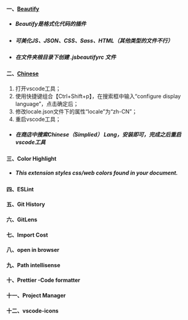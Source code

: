 #### 一、[Beautify](https://blog.csdn.net/zwli96/article/details/86543130)

- ##### Beautify是格式化代码的插件
- ##### 可美化JS、JSON、CSS、Sass、HTML（其他类型的文件不行）
- ##### 在文件夹根目录下创建 .jsbeautifyrc 文件

#### 二、[Chinese](https://blog.csdn.net/weixin_30521161/article/details/95275504)

1. 打开vscode工具；
2. 使用快捷键组合【Ctrl+Shift+p】，在搜索框中输入“configure display language”，点击确定后；
3. 修改locale.json文件下的属性“locale”为“zh-CN”；
4. 重启vscode工具；
- ##### 在商店中搜索Chinese（Simplied） Lang，安装即可，完成之后重启vscode工具

#### 三、Color Highlight

- ##### This extension styles css/web colors found in your document.

#### 四、ESLint

#### 五、Git History

#### 六、GitLens

#### 七、Import Cost

#### 八、open in browser

#### 九、Path intellisense

#### 十、Prettier -Code formatter

#### 十一、Project Manager

#### 十二、vscode-icons
